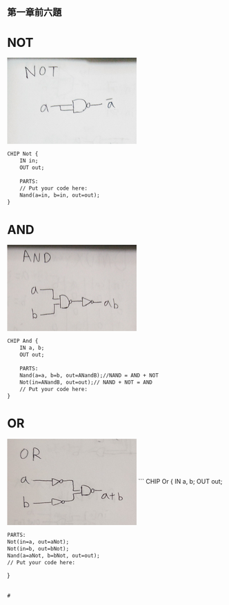 ## 第一章前六題
# NOT
<img src="../零件/01/not.jpg" width="300" height="200"  align=center /> 

```
CHIP Not {
    IN in;
    OUT out;

    PARTS:
    // Put your code here:
    Nand(a=in, b=in, out=out);
}
```
# AND
<img src="../零件/01/AND.jpg" width="300" height="200"  align=center /> 

```
CHIP And {
    IN a, b;
    OUT out;

    PARTS:
    Nand(a=a, b=b, out=ANandB);//NAND = AND + NOT
    Not(in=ANandB, out=out);// NAND + NOT = AND
    // Put your code here:
}
```
# OR
<img src="../零件/01/OR.jpg" width="300" height="200"  align=center /> 
```
CHIP Or {
    IN a, b;
    OUT out;

    PARTS:
    Not(in=a, out=aNot);
    Not(in=b, out=bNot);
    Nand(a=aNot, b=bNot, out=out);
    // Put your code here:
}
``` 

#

